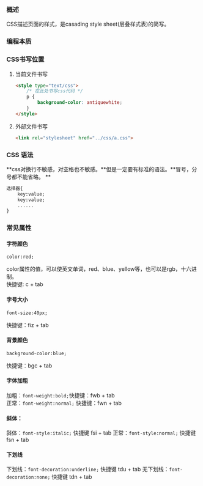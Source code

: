 ### 概述
CSS描述页面的样式，是casading style sheet(层叠样式表)的简写。

### 编程本质


### CSS书写位置

1. 当前文件书写

    ```html
    <style type="text/css">
        /* 在此处书写css代码 */
        p {
            background-color: antiquewhite;
        }
    </style>
    ```
2. 外部文件书写
    
    ```html
    <link rel="stylesheet" href="../css/a.css">
    ```
    
### CSS 语法
**css对换行不敏感，对空格也不敏感。**但是一定要有标准的语法。**冒号，分号都不能省略。**

```html
选择器{
    key:value;
    key:value;
    ......
}
```

### 常见属性
#### 字符颜色
`color:red;`  

color属性的值，可以使英文单词，red、blue、yellow等，也可以是rgb，十六进制。  
快捷键: c + tab
#### 字号大小
`font-size:40px;`

快捷键：fiz + tab

#### 背景颜色
`background-color:blue;`

快捷键：bgc + tab

#### 字体加粗
加粗：`font-weight:bold;`快捷键：fwb + tab  
正常：`font-weight:normal;` 快捷键：fwn + tab

#### 斜体：
斜体：`font-style:italic;` 快捷键 fsi + tab
正常：`font-style:normal;` 快捷键 fsn + tab

#### 下划线
下划线：`font-decoration:underline;` 快捷键 tdu + tab
无下划线：`font-decoration:none;` 快捷键 tdn + tab